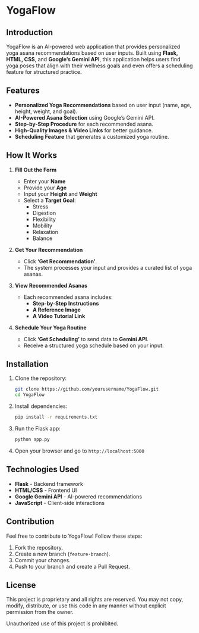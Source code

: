 # YogaFlow

## Introduction
YogaFlow is an AI-powered web application that provides personalized yoga asana recommendations based on user inputs. Built using **Flask, HTML, CSS**, and **Google’s Gemini API**, this application helps users find yoga poses that align with their wellness goals and even offers a scheduling feature for structured practice.

## Features
- **Personalized Yoga Recommendations** based on user input (name, age, height, weight, and goal).
- **AI-Powered Asana Selection** using Google’s Gemini API.
- **Step-by-Step Procedure** for each recommended asana.
- **High-Quality Images & Video Links** for better guidance.
- **Scheduling Feature** that generates a customized yoga routine.

## How It Works
1. **Fill Out the Form**
   - Enter your **Name**
   - Provide your **Age**
   - Input your **Height** and **Weight**
   - Select a **Target Goal**: 
     - Stress
     - Digestion
     - Flexibility
     - Mobility
     - Relaxation
     - Balance

2. **Get Your Recommendation**
   - Click **‘Get Recommendation’**.
   - The system processes your input and provides a curated list of yoga asanas.
   
3. **View Recommended Asanas**
   - Each recommended asana includes:
     - **Step-by-Step Instructions**
     - **A Reference Image**
     - **A Video Tutorial Link**

4. **Schedule Your Yoga Routine**
   - Click **‘Get Scheduling’** to send data to **Gemini API**.
   - Receive a structured yoga schedule based on your input.

## Installation
1. Clone the repository:
   ```bash
   git clone https://github.com/yourusername/YogaFlow.git
   cd YogaFlow
   ```
2. Install dependencies:
   ```bash
   pip install -r requirements.txt
   ```
3. Run the Flask app:
   ```bash
   python app.py
   ```
4. Open your browser and go to `http://localhost:5000`

## Technologies Used
- **Flask** - Backend framework
- **HTML/CSS** - Frontend UI
- **Google Gemini API** - AI-powered recommendations
- **JavaScript** - Client-side interactions

## Contribution
Feel free to contribute to YogaFlow! Follow these steps:
1. Fork the repository.
2. Create a new branch (`feature-branch`).
3. Commit your changes.
4. Push to your branch and create a Pull Request.

## License

This project is proprietary and all rights are reserved. You may not copy, modify, distribute, or use this code in any manner without explicit permission from the owner.

Unauthorized use of this project is prohibited.

